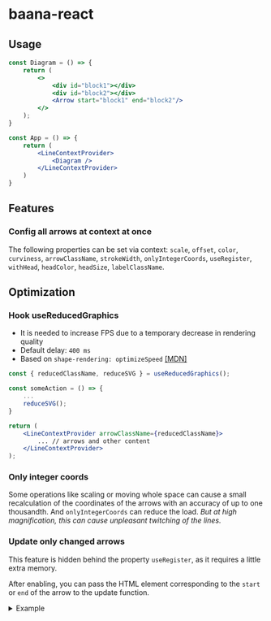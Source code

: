 # baana-react

## Usage

```jsx
const Diagram = () => {
    return (
        <>
            <div id="block1"></div>
            <div id="block2"></div>
            <Arrow start="block1" end="block2"/>
        </>
    );
}

const App = () => {
    return (
        <LineContextProvider>
            <Diagram />
        </LineContextProvider>
    )
}
```

## Features

### Config all arrows at context at once

The following properties can be set via context: `scale`, `offset`, `color`, `curviness`, `arrowClassName`, `strokeWidth`, `onlyIntegerCoords`, `useRegister`, `withHead`, `headColor`, `headSize`, `labelClassName`.

## Optimization

### Hook useReducedGraphics

- It is needed to increase FPS due to a temporary decrease in rendering quality
- Default delay: `400 ms`
- Based on `shape-rendering: optimizeSpeed` [[MDN]](https://developer.mozilla.org/en-US/docs/Web/SVG/Attribute/shape-rendering)

```jsx
const { reducedClassName, reduceSVG } = useReducedGraphics();

const someAction = () => {
    ...
    reduceSVG();
}

return (
    <LineContextProvider arrowClassName={reducedClassName}>
        ... // arrows and other content
    </LineContextProvider>
);
```

### Only integer coords

Some operations like scaling or moving whole space can cause a small recalculation of the coordinates of the arrows with an accuracy of up to one thousandth. And `onlyIntegerCoords` can reduce the load. *But at high magnification, this can cause unpleasant twitching of the lines.*

### Update only changed arrows

This feature is hidden behind the property `useRegister`, as it requires a little extra memory.

After enabling, you can pass the HTML element corresponding to the `start` or `end` of the arrow to the update function.

<details>
    <summary>Example</summary>

    Made with `react-draggable`.

    ```jsx
    const Diagram = () => {
        const { update } = useLineContext();

        const handleUpdate = (mouseEvent, dragEvent) => {
            update(dragEvent.node);
        };

        return (
            <>
                <Draggable
                    onDrag={handleUpdate}
                    onStart={handleUpdate}
                    onStop={handleUpdate}
                >
                    <div id="block1"></div>
                </Draggable>

                <Draggable
                    onDrag={handleUpdate}
                    onStart={handleUpdate}
                    onStop={handleUpdate}
                >
                    <div id="block2"></div>
                </Draggable>

                <Arrow start="block1" end="block2"/>
            </>
        );
    }

    const App = () => {
        return (
            <LineContextProvider>
                <Diagram />
            </LineContextProvider>
        )
    }
    ```

</details>
